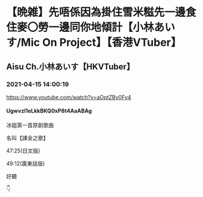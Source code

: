 # 【晩雑】先唔係因為掛住雪米糍先一邊食住麥〇勞一邊同你地傾計【小林あいす/Mic On Project】【香港VTuber】

## Aisu Ch.小林あいす【HKVTuber】

### 2021-04-15 14:00:19

https://www.youtube.com/watch?v=aOptZBy0Fv4

#### Ugwvzl1eLkkBKQ0xP8t4AaABAg

冰姐第一首原創歌曲

名叫【課金之歌】

47:25(日文版)

49:12(廣東話版)

好聽

👇

